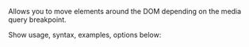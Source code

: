 Allows you to move elements around the DOM depending on the media query breakpoint.

Show usage, syntax, examples, options below:
